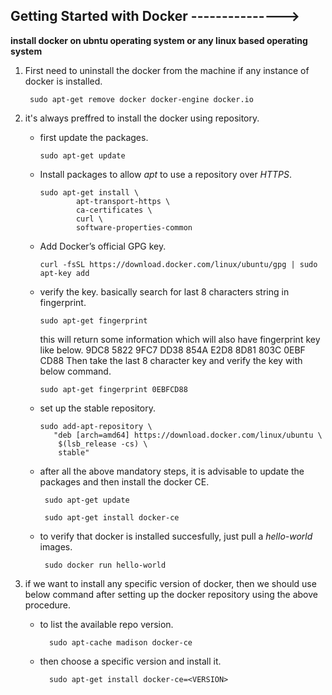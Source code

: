 ## Getting Started with Docker --------------->

**install docker on ubntu operating system or any linux based operating system**
  1. First need to uninstall the docker from the machine if any instance of docker is installed.

          sudo apt-get remove docker docker-engine docker.io
          
  2. it's always preffred to install the docker using repository.
      - first update the packages.
          
            sudo apt-get update
            
      - Install packages to allow _apt_ to use a repository over _HTTPS_.
            
            sudo apt-get install \
                    apt-transport-https \
                    ca-certificates \
                    curl \
                    software-properties-common
      
      - Add Docker’s official GPG key.
      
            curl -fsSL https://download.docker.com/linux/ubuntu/gpg | sudo apt-key add
      
      - verify the key. basically search for last 8 characters string in fingerprint.
          
            sudo apt-get fingerprint
            
           this will return some information which will also have fingerprint key like below.
           9DC8 5822 9FC7 DD38 854A  E2D8 8D81 803C 0EBF CD88
           Then take the last 8 character key and verify the key with below command.
           
            sudo apt-get fingerprint 0EBFCD88
      
      -  set up the stable repository.
          
             sudo add-apt-repository \
                "deb [arch=amd64] https://download.docker.com/linux/ubuntu \
                 $(lsb_release -cs) \
                 stable"
           
       - after all the above mandatory steps, it is advisable to update the packages and then install the docker CE.
            
              sudo apt-get update
            
              sudo apt-get install docker-ce
       
       - to verify that docker is installed succesfully, just pull a _hello-world_ images.
       
              sudo docker run hello-world
  
  3. if we want to install any specific version of docker, then we should use below command after setting up the docker repository 
  using the above procedure.
  
        - to list the available repo version.
              
                sudo apt-cache madison docker-ce
                
        - then choose a specific version and install it.
                
                sudo apt-get install docker-ce=<VERSION>

            
